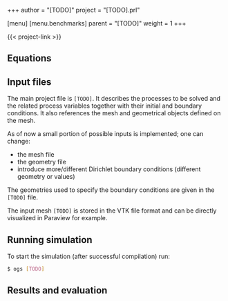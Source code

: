 +++
author = "[TODO]"
project = "[TODO].prl"

[menu]
  [menu.benchmarks]
    parent = "[TODO]"
    weight = 1
+++

{{< project-link >}}

## Equations

## Input files

The main project file is `[TODO]`. It describes the processes to be solved and the related process variables together with their initial and boundary conditions. It also references the mesh and geometrical objects defined on the mesh.

As of now a small portion of possible inputs is implemented; one can change:
 - the mesh file
 - the geometry file
 - introduce more/different Dirichlet boundary conditions (different geometry or values)

The geometries used to specify the boundary conditions are given in the `[TODO]` file.

The input mesh `[TODO]` is stored in the VTK file format and can be directly visualized in Paraview for example.

## Running simulation

To start the simulation (after successful compilation) run:
```bash
$ ogs [TODO]
```

## Results and evaluation
